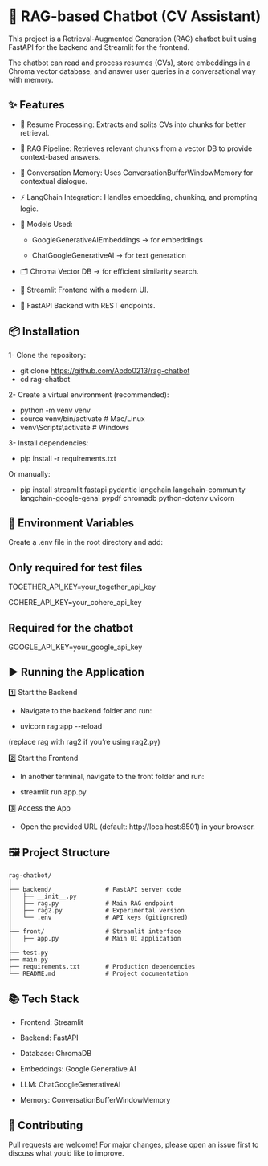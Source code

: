 # 🤖 RAG-based Chatbot (CV Assistant)

This project is a Retrieval-Augmented Generation (RAG) chatbot built using FastAPI for the backend and Streamlit for the frontend.

The chatbot can read and process resumes (CVs), store embeddings in a Chroma vector database, and answer user queries in a conversational way with memory.

## ✨ Features

- 📄 Resume Processing: Extracts and splits CVs into chunks for better retrieval.

- 🔎 RAG Pipeline: Retrieves relevant chunks from a vector DB to provide context-based answers.

- 🧠 Conversation Memory: Uses ConversationBufferWindowMemory for contextual dialogue.

- ⚡ LangChain Integration: Handles embedding, chunking, and prompting logic.

- 🧩 Models Used:

  - GoogleGenerativeAIEmbeddings → for embeddings

  - ChatGoogleGenerativeAI → for text generation

- 🗂 Chroma Vector DB → for efficient similarity search.

- 🎨 Streamlit Frontend with a modern UI.

- 🚀 FastAPI Backend with REST endpoints.

## 📦 Installation

1- Clone the repository:

  - git clone https://github.com/Abdo0213/rag-chatbot
  - cd rag-chatbot


2- Create a virtual environment (recommended):

  - python -m venv venv
  - source venv/bin/activate  # Mac/Linux
  - venv\Scripts\activate     # Windows


3- Install dependencies:

  - pip install -r requirements.txt


Or manually:

  - pip install streamlit fastapi pydantic langchain langchain-community langchain-google-genai pypdf chromadb python-dotenv uvicorn

## 🔑 Environment Variables

Create a .env file in the root directory and add:

## Only required for test files
TOGETHER_API_KEY=your_together_api_key

COHERE_API_KEY=your_cohere_api_key

## Required for the chatbot
GOOGLE_API_KEY=your_google_api_key

## ▶️ Running the Application
1️⃣ Start the Backend

  - Navigate to the backend folder and run:
  
  - uvicorn rag:app --reload
  
  
(replace rag with rag2 if you’re using rag2.py)

2️⃣ Start the Frontend

  - In another terminal, navigate to the front folder and run:

  - streamlit run app.py

3️⃣ Access the App

  - Open the provided URL (default: http://localhost:8501) in your browser.

## 🖼 Project Structure
```
rag-chatbot/
│
├── backend/               # FastAPI server code
│   ├── __init__.py
│   ├── rag.py             # Main RAG endpoint
│   ├── rag2.py            # Experimental version
│   └── .env               # API keys (gitignored)
│
├── front/                 # Streamlit interface
│   ├── app.py             # Main UI application
│
├── test.py                
├── main.py                
├── requirements.txt       # Production dependencies
└── README.md              # Project documentation
```

## 📚 Tech Stack

  - Frontend: Streamlit
  
  - Backend: FastAPI
  
  - Database: ChromaDB
  
  - Embeddings: Google Generative AI
  
  - LLM: ChatGoogleGenerativeAI
  
  - Memory: ConversationBufferWindowMemory
## 🤝 Contributing

Pull requests are welcome! For major changes, please open an issue first to discuss what you’d like to improve.

